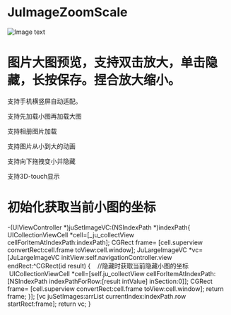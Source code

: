 # JuImageZoomScale
![Image text](https://github.com/jutewei/JuImageZoomScale/blob/master/JuImageZoomScale/show.gif)
# 图片大图预览，支持双击放大，单击隐藏，长按保存。捏合放大缩小。

支持手机横竖屏自动适配。

支持先加载小图再加载大图

支持相册图片加载

支持图片从小到大的动画

支持向下拖拽变小并隐藏

支持3D-touch显示

# 初始化获取当前小图的坐标
-(UIViewController *)juSetImageVC:(NSIndexPath *)indexPath{
    UICollectionViewCell *cell=[_ju_collectView cellForItemAtIndexPath:indexPath];
    CGRect frame= [cell.superview convertRect:cell.frame toView:cell.window];
    JuLargeImageVC *vc=[JuLargeImageVC initView:self.navigationController.view endRect:^CGRect(id result) {
    //隐藏时获取当前隐藏小图的坐标
        UICollectionViewCell *cell=[self.ju_collectView cellForItemAtIndexPath:[NSIndexPath indexPathForRow:[result intValue] inSection:0]];
        CGRect frame= [cell.superview convertRect:cell.frame toView:cell.window];
        return frame;
    }];
    [vc juSetImages:arrList currentIndex:indexPath.row startRect:frame];
    return vc;
}
